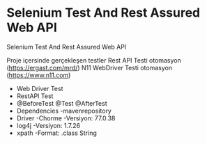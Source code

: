 # Selenium Test And Rest Assured Web API
Selenium Test And Rest Assured Web API

Proje içersinde gerçekleşen testler
Rest API Testi otomasyon (https://ergast.com/mrd/) 
N11 WebDriver Testi otomasyon (https://www.n11.com)

* Web Driver Test
* RestAPI Test
* @BeforeTest @Test @AfterTest
* Dependencies -mavenrepository
* Driver -Chorme -Versiyon: 77.0.38
* log4j -Versiyon: 1.7.26
* xpath -Format: .class String

